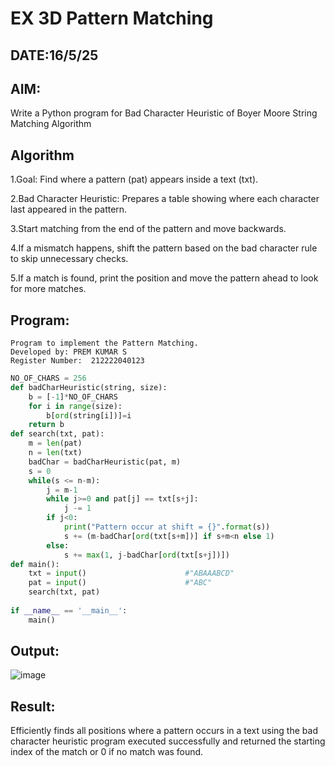 # EX 3D Pattern Matching
## DATE:16/5/25
## AIM:
Write a Python program for Bad Character Heuristic of Boyer Moore String Matching Algorithm





## Algorithm

1.Goal: Find where a pattern (pat) appears inside a text (txt).

2.Bad Character Heuristic: Prepares a table showing where each character last appeared in the pattern.

3.Start matching from the end of the pattern and move backwards.

4.If a mismatch happens, shift the pattern based on the bad character rule to skip unnecessary checks.

5.If a match is found, print the position and move the pattern ahead to look for more matches.


## Program:
```
Program to implement the Pattern Matching.
Developed by: PREM KUMAR S
Register Number:  212222040123
```
```python
NO_OF_CHARS = 256
def badCharHeuristic(string, size):
    b = [-1]*NO_OF_CHARS
    for i in range(size):
        b[ord(string[i])]=i
    return b    
def search(txt, pat):
    m = len(pat)
    n = len(txt)
    badChar = badCharHeuristic(pat, m)
    s = 0
    while(s <= n-m):
        j = m-1
        while j>=0 and pat[j] == txt[s+j]:
            j -= 1
        if j<0:
            print("Pattern occur at shift = {}".format(s))
            s += (m-badChar[ord(txt[s+m])] if s+m<n else 1)
        else:
            s += max(1, j-badChar[ord(txt[s+j])])
def main():
    txt = input()                      #"ABAAABCD"
    pat = input()                      #"ABC"
    search(txt, pat)
 
if __name__ == '__main__':
    main()
```

## Output:

![image](https://github.com/user-attachments/assets/134fa85a-0e0c-42b4-8d99-c7d12395292a)


## Result:
Efficiently finds all positions where a pattern occurs in a text using the bad character heuristic
program executed successfully and returned the starting index of the match or 0 if no match was found.

